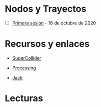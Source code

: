 # Nodos y Trayectos

- [ ] [Primera sesión](https://github.com/EmilioOcelotl/nodos-y-trayectos/blob/main/primeraSesion/README.md) - 16 de octubre de 2020

# Recursos y enlaces 

- [SuperCollider](https://supercollider.github.io/)

- [Processing](https://processing.org/)

- [Jack](https://jackaudio.org/) 

# Lecturas 